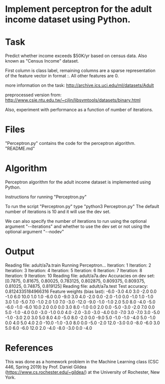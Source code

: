 
# Implement perceptron for the adult income dataset using Python.

# Task

Predict whether income exceeds $50K/yr based on census data. Also known as "Census Income" dataset.

First column is class label, remaining columns are a sparse representation of the feature vector in format :. All other features are 0.

more information on the task: http://archive.ics.uci.edu/ml/datasets/Adult

preprocessed version from: http://www.csie.ntu.edu.tw/~cjlin/libsvmtools/datasets/binary.html

Also, experiment with performance as a function of number of iterations.

# Files


"Perceptron.py" contains the code for the perceptron algorithm. "README.md"

# Algorithm


Perceptron algorithm for the adult income dataset is implemented using Python.

Instructions for running "Perceptron.py"


To run the script "Perceptron.py" type "python3 Perceptron.py" The default number of iterations is 10 and it will use the dev set.

We can also specify the number of iterations to run using the optional argument "--iterations" and whether to use the dev set or not using the optional argument "--nodev"

# Output


Reading file: adult/a7a.train Running Perceptron... Iteration: 1 Iteration: 2 Iteration: 3 Iteration: 4 Iteration: 5 Iteration: 6 Iteration: 7 Iteration: 8 Iteration: 9 Iteration: 10 Reading file: adult/a7a.dev Accuracies on dev set: [0.7875, 0.81675, 0.80025, 0.783125, 0.802875, 0.809375, 0.809375, 0.81025, 0.74875, 0.819125] Reading file: adult/a7a.test Test accuracy: 0.8124335184966316 Feature weights (bias last): -6.0 -3.0 4.0 3.0 -2.0 0.0 -1.0 6.0 10.0 1.0 1.0 -6.0 0.0 -9.0 3.0 4.0 -2.0 0.0 -2.0 -1.0 0.0 -1.0 1.0 -1.0 3.0 1.0 -5.0 7.0 -1.0 2.0 1.0 7.0 -3.0 -12.0 -9.0 -1.0 -1.0 2.0 5.0 8.0 -4.0 -5.0 -6.0 -1.0 -6.0 10.0 2.0 0.0 0.0 3.0 8.0 -1.0 0.0 2.0 0.0 -5.0 -3.0 -2.0 7.0 0.0 5.0 -1.0 -4.0 0.0 -3.0 -1.0 0.0 4.0 -2.0 -3.0 -3.0 -4.0 0.0 -7.0 3.0 -7.0 3.0 -5.0 -1.0 -3.0 2.0 3.0 5.0 8.0 4.0 -5.0 8.0 -2.0 0.0 -9.0 5.0 -1.0 -1.0 -4.0 5.0 -1.0 0.0 4.0 5.0 4.0 2.0 -10.0 -1.0 -3.0 8.0 0.0 -5.0 -2.0 12.0 -3.0 0.0 -8.0 -6.0 3.0 5.0 6.0 -6.0 12.0 2.0 -4.0 -8.0 -3.0 0.0 -4.0

# References


This was done as a homework problem in the Machine Learning class (CSC 446, Spring 2019) by Prof. Daniel Gildea (https://www.cs.rochester.edu/~gildea/) at the University of Rochester, New York.
